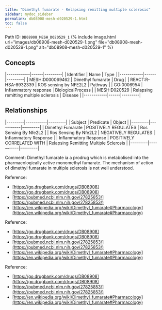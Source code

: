 ```yaml
---
title: "Dimethyl fumarate - Relapsing remitting multiple sclerosis"
sidebar: mydoc_sidebar
permalink: db08908-mesh-d020529-1.html
toc: false 
---
```



Path ID: `DB08908_MESH_D020529_1`
{% include image.html url="images/db08908-mesh-d020529-1.png" file="db08908-mesh-d020529-1.png" alt="db08908-mesh-d020529-1" %}

## Concepts

|------------|------|---------|
| Identifier | Name | Type    |
|------------|------|---------|
| MESH:D000069462 | Dimethyl fumarate | Drug |
| REACT:R-HSA-8932339 | ROS sensing by NFE2L2 | Pathway |
| GO:0006954 | Inflammatory response | BiologicalProcess |
| MESH:D020529 | Relapsing remitting multiple sclerosis | Disease |
|------------|------|---------|

## Relationships

|---------|-----------|---------|
| Subject | Predicate | Object  |
|---------|-----------|---------|
| Dimethyl Fumarate | POSITIVELY REGULATES | Ros Sensing By Nfe2L2 |
| Ros Sensing By Nfe2L2 | NEGATIVELY REGULATES | Inflammatory Response |
| Inflammatory Response | POSITIVELY CORRELATED WITH | Relapsing Remitting Multiple Sclerosis |
|---------|-----------|---------|

Comment: Dimethyl fumarate ia a prodrug which is metabolised into the pharmacologically active monomethyl fumarate. The mechanism of action of dimethyl fumarate in multiple sclerosis is not well understood.

Reference: 
  - [https://go.drugbank.com/drugs/DB08908](https://go.drugbank.com/drugs/DB08908)
  - [https://pubmed.ncbi.nlm.nih.gov/27825853/](https://pubmed.ncbi.nlm.nih.gov/27825853/)
  - [https://en.wikipedia.org/wiki/Dimethyl_fumarate#Pharmacology](https://en.wikipedia.org/wiki/Dimethyl_fumarate#Pharmacology)

Reference: 
  - [https://go.drugbank.com/drugs/DB08908](https://go.drugbank.com/drugs/DB08908)
  - [https://pubmed.ncbi.nlm.nih.gov/27825853/](https://pubmed.ncbi.nlm.nih.gov/27825853/)
  - [https://en.wikipedia.org/wiki/Dimethyl_fumarate#Pharmacology](https://en.wikipedia.org/wiki/Dimethyl_fumarate#Pharmacology)

Reference: 
  - [https://go.drugbank.com/drugs/DB08908](https://go.drugbank.com/drugs/DB08908)
  - [https://pubmed.ncbi.nlm.nih.gov/27825853/](https://pubmed.ncbi.nlm.nih.gov/27825853/)
  - [https://en.wikipedia.org/wiki/Dimethyl_fumarate#Pharmacology](https://en.wikipedia.org/wiki/Dimethyl_fumarate#Pharmacology)
